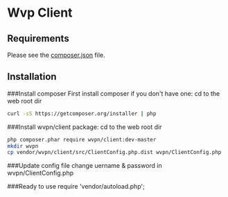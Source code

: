 Wvp Client
==============================

Requirements
------------
Please see the [composer.json](composer.json) file.

Installation
------------

###Install composer
First install composer if you don't have one:
cd to the web root dir

```bash
curl -sS https://getcomposer.org/installer | php
```

###Install wvpn/client package:
cd to the web root dir

```bash
php composer.phar require wvpn/client:dev-master
mkdir wvpn
cp vendor/wvpn/client/src/ClientConfig.php.dist wvpn/ClientConfig.php
```

###Update config file
change uername & password in wvpn/ClientConfig.php

###Ready to use
require 'vendor/autoload.php';
